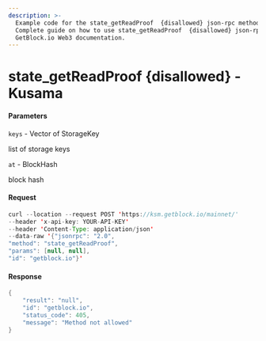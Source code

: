 ```yaml
---
description: >-
  Example code for the state_getReadProof  {disallowed} json-rpc method.
  Сomplete guide on how to use state_getReadProof  {disallowed} json-rpc in
  GetBlock.io Web3 documentation.
---
```


# state\_getReadProof {disallowed} - Kusama

#### Parameters

`keys` - Vector of StorageKey

list of storage keys

`at` - BlockHash

block hash

#### Request

```java
curl --location --request POST 'https://ksm.getblock.io/mainnet/' 
--header 'x-api-key: YOUR-API-KEY' 
--header 'Content-Type: application/json' 
--data-raw '{"jsonrpc": "2.0",
"method": "state_getReadProof",
"params": [null, null],
"id": "getblock.io"}'
```

#### Response

```java
{
    "result": "null",
    "id": "getblock.io",
    "status_code": 405,
    "message": "Method not allowed"
}
```
